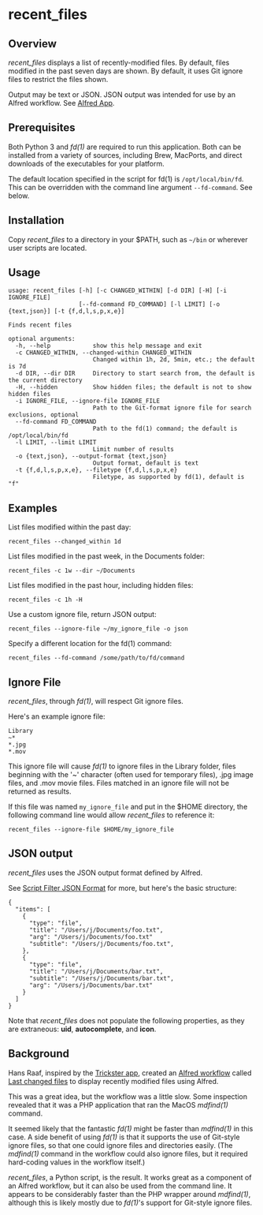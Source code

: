 # recent_files

## Overview

*recent_files* displays a list of recently-modified files. By default, files modified in the past seven days are shown. By default, it uses Git ignore files to restrict the files shown.

Output may be text or JSON. JSON output was intended for use by an Alfred workflow. See [Alfred App](https://www.alfredapp.com/).

## Prerequisites

Both Python 3 and *fd(1)* are required to run this application. Both can be installed from a variety of sources, including Brew, MacPorts, and direct downloads of the executables for your platform.

The default location specified in the script for fd(1) is `/opt/local/bin/fd`. This can be overridden with the command line argument `--fd-command`. See below.

## Installation

Copy *recent_files* to a directory in your $PATH, such as `~/bin` or wherever user scripts are located.

## Usage

```
usage: recent_files [-h] [-c CHANGED_WITHIN] [-d DIR] [-H] [-i IGNORE_FILE]
                    [--fd-command FD_COMMAND] [-l LIMIT] [-o {text,json}] [-t {f,d,l,s,p,x,e}]

Finds recent files

optional arguments:
  -h, --help            show this help message and exit
  -c CHANGED_WITHIN, --changed-within CHANGED_WITHIN
                        Changed within 1h, 2d, 5min, etc.; the default is 7d
  -d DIR, --dir DIR     Directory to start search from, the default is the current directory
  -H, --hidden          Show hidden files; the default is not to show hidden files
  -i IGNORE_FILE, --ignore-file IGNORE_FILE
                        Path to the Git-format ignore file for search exclusions, optional
  --fd-command FD_COMMAND
                        Path to the fd(1) command; the default is /opt/local/bin/fd
  -l LIMIT, --limit LIMIT
                        Limit number of results
  -o {text,json}, --output-format {text,json}
                        Output format, default is text
  -t {f,d,l,s,p,x,e}, --filetype {f,d,l,s,p,x,e}
                        Filetype, as supported by fd(1), default is "f"
```

## Examples

List files modified within the past day:

```recent_files --changed_within 1d```

List files modified in the past week, in the Documents folder:

```recent_files -c 1w --dir ~/Documents```

List files modified in the past hour, including hidden files:

```recent_files -c 1h -H```

Use a custom ignore file, return JSON output:

```recent_files --ignore-file ~/my_ignore_file -o json```

Specify a different location for the fd(1) command:

```recent_files --fd-command /some/path/to/fd/command```

## Ignore File

*recent_files*, through *fd(1)*, will respect Git ignore files.

Here's an example ignore file:

```
Library
~*
*.jpg
*.mov
```

This ignore file will cause *fd(1)* to ignore files in the Library folder, files beginning with the '~' character (often used for temporary files), .jpg image files, and .mov movie files. Files matched in an ignore file will not be returned as results.

If this file was named `my_ignore_file` and put in the $HOME directory, the following command line would allow *recent_files* to reference it:

```recent_files --ignore-file $HOME/my_ignore_file```

## JSON output

*recent_files* uses the JSON output format defined by Alfred.

See [Script Filter JSON Format](https://www.alfredapp.com/help/workflows/inputs/script-filter/json/) for more, but here's the basic structure:

```
{
  "items": [
    {
      "type": "file",
      "title": "/Users/j/Documents/foo.txt",
      "arg": "/Users/j/Documents/foo.txt"
      "subtitle": "/Users/j/Documents/foo.txt",
    },
    {
      "type": "file",
      "title": "/Users/j/Documents/bar.txt",
      "subtitle": "/Users/j/Documents/bar.txt",
      "arg": "/Users/j/Documents/bar.txt"
    }
  ]
}
```

Note that *recent_files* does not populate the following properties, as they are extraneous: **uid**, **autocomplete**, and **icon**.

## Background

Hans Raaf, inspired by the [Trickster app](https://www.apparentsoft.com/trickster), created an [Alfred workflow](https://www.alfredapp.com/workflows) called [Last changed files](https://github.com/oderwat/alfredworkflows) to display recently modified files using Alfred.

This was a great idea, but the workflow was a little slow. Some inspection revealed that it was a PHP application that ran the MacOS *mdfind(1)* command.

It seemed likely that the fantastic *fd(1)* might be faster than *mdfind(1)* in this case. A side benefit of using *fd(1)* is that it supports the use of Git-style ignore files, so that one could ignore files and directories easily. (The *mdfind(1)* command in the workflow could also ignore files, but it required hard-coding values in the workflow itself.)

*recent_files*, a Python script, is the result. It works great as a component of an Alfred workflow, but it can also be used from the command line. It appears to be considerably faster than the PHP wrapper around *mdfind(1)*, although this is likely mostly due to *fd(1)*'s support for Git-style ignore files.

